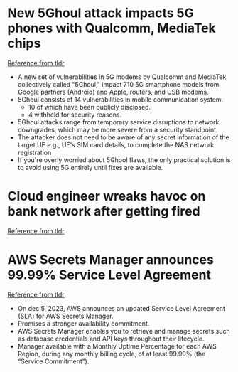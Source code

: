 # New 5Ghoul attack impacts 5G phones with Qualcomm, MediaTek chips

[Reference from tldr](https://www.bleepingcomputer.com/news/security/new-5ghoul-attack-impacts-5g-phones-with-qualcomm-mediatek-chips/?utm_source=tldrinfosec)

- A new set of vulnerabilities in 5G modems by Qualcomm and MediaTek, collectively called "5Ghoul," impact 710 5G smartphone models from Google partners (Android) and Apple, routers, and USB modems.
- 5Ghoul consists of 14 vulnerabilities in mobile communication system.
  - 10 of which have been publicly disclosed.
  - 4 withheld for security reasons.
- 5Ghoul attacks range from temporary service disruptions to network downgrades, which may be more severe from a security standpoint.
- The attacker does not need to be aware of any secret information of the target UE e.g., UE's SIM card details, to complete the NAS network registration
- If you're overly worried about 5Ghool flaws, the only practical solution is to avoid using 5G entirely until fixes are available.

# Cloud engineer wreaks havoc on bank network after getting fired

[Reference from tldr](https://www.theregister.com/2023/12/12/cloud_engineer_bank_prison/?utm_source=tldrinfosec)

# AWS Secrets Manager announces 99.99% Service Level Agreement

[Reference from tldr](https://aws.amazon.com/about-aws/whats-new/2023/12/aws-secrets-manager-service-level-agreement/?utm_source=tldrinfosec)

- On dec 5, 2023, AWS announces an updated Service Level Agreement (SLA) for AWS Secrets Manager.
- Promises a stronger availability commitment.
- AWS Secrets Manager enables you to retrieve and manage secrets such as database credentials and API keys throughout their lifecycle.
- Manager available with a Monthly Uptime Percentage for each AWS Region, during any monthly billing cycle, of at least 99.99% (the “Service Commitment”).